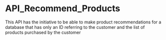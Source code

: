 # API_Recommend_Products

This API has the initiative to be able to make product recommendations for a database that has only an ID referring to the customer and the list of products purchased by the customer
